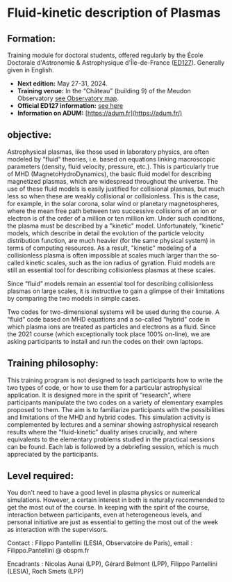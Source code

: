 # Fluid-kinetic description of Plasmas

## Formation:

Training module for doctoral students, offered regularly by the École Doctorale d'Astronomie & Astrophysique d'Île-de-France ([ED127](https://ecole-doctorale.obspm.fr/spip.php?rubrique1)). Generally given in English.


- **Next edition:** May 27-31, 2024. 
- **Training venue:** In the “Château” (building 9) of the Meudon Observatory [see Observatory map](http://www.obspm.fr/IMG/jpg/planmeudon052010-2.jpg).
- **Official ED127 information:** [see here](https://www.ias.u-psud.fr/fr/formation/enseignements/doctorat/formation-doctorale)  
- **Information on ADUM:** [https://adum.fr](https://adum.fr/)


## objective:

Astrophysical plasmas, like those used in laboratory physics, are often modeled by "fluid" theories, i.e. based 
on equations linking macroscopic parameters (density, fluid velocity, pressure, etc.). 
This is particularly true of MHD (MagnetoHydroDynamics), the basic fluid model for describing magnetized plasmas, 
which are widespread throughout the universe. The use of these fluid models is easily justified for collisional plasmas, 
but much less so when these are weakly collisional or collisionless. This is the case, for example, in the solar corona, solar 
wind or planetary magnetospheres, where the mean free path between two successive collisions of an ion or electron 
is of the order of a million or ten million km. Under such conditions, the plasma must be described by a "kinetic" model.
Unfortunately, "kinetic" models, which describe in detail the evolution of the particle velocity distribution function, 
are much heavier (for the same physical system) in terms of computing resources. As a result, "kinetic" modeling of 
a collisionless plasma is often impossible at scales much larger than the so-called kinetic scales, such as the ion 
radius of gyration. Fluid models are still an essential tool for describing collisionless plasmas at these scales. 

Since “fluid” models remain an essential tool for describing collisionless plasmas on large scales, it is 
instructive to gain a glimpse of their limitations by comparing the two models in simple cases.

Two codes for two-dimensional systems will be used during the course. A “fluid” code based on MHD equations and 
a so-called “hybrid” code in which plasma ions are treated as particles and electrons as a fluid. 
Since the 2021 course (which exceptionally took place 100% on-line), we are asking participants to install and 
run the codes on their own laptops.  

## Training philosophy: 

This training program is not designed to teach participants how to write the two types of code, or how to 
use them for a particular astrophysical application. It is designed more in the spirit of “research”, 
where participants manipulate the two codes on a variety of elementary examples proposed to them. The 
aim is to familiarize participants with the possibilities and limitations of the MHD and hybrid codes. This simulation 
activity is complemented by lectures and a seminar showing astrophysical research results where the “fluid-kinetic” 
duality arises crucially, and where equivalents to the elementary problems studied in the practical sessions can be found. 
Each lab is followed by a debriefing session, which is much appreciated by the participants.

## Level required: 

You don't need to have a good level in plasma physics or numerical simulations. However, a certain interest in 
both is naturally recommended to get the most out of the course. In keeping with the spirit of the course, 
interaction between participants, even at heterogeneous levels, and personal initiative are just as essential to 
getting the most out of the week as interaction with the supervisors.


Contact : Filippo Pantellini (LESIA, Observatoire de Paris), email : Filippo.Pantellini @ obspm.fr

Encadrants : Nicolas Aunai (LPP), Gérard Belmont (LPP), Filippo Pantellini (LESIA), Roch Smets (LPP)

